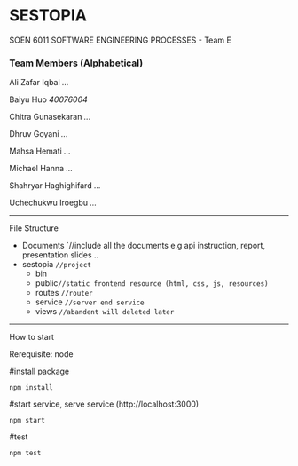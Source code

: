 # SESTOPIA
SOEN 6011  SOFTWARE ENGINEERING PROCESSES - Team E

### Team Members (Alphabetical)

Ali Zafar Iqbal *...*  

Baiyu Huo *40076004*  

Chitra Gunasekaran *...*  

Dhruv Goyani *...*  

Mahsa Hemati *...*

Michael Hanna *...*

Shahryar Haghighifard *...*

Uchechukwu Iroegbu *...*


---

File Structure  
+ Documents	`//include all the documents e.g api instruction, report, presentation slides ..
+ sestopia `//project`
  + bin   
  + public`//static frontend resource (html, css, js, resources)`
  + routes `//router`
  + service `//server end service`
  + views `//abandent will deleted later`

---

How to start

Rerequisite: node

#install package

`npm install`

#start service, serve service (http://localhost:3000)

`npm start`

#test

`npm test`
